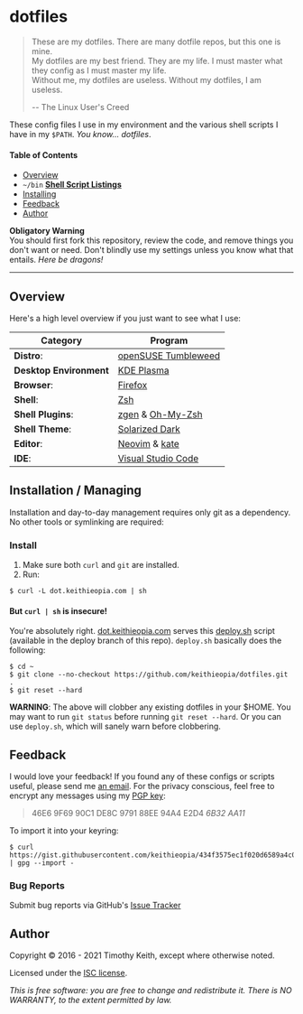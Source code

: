 # dotfiles

> These are my dotfiles. There are many dotfile repos, but this one is mine.  
> My dotfiles are my best friend. They are my life. I must master what
> they config as I must master my life.  
> Without me, my dotfiles are useless. Without my dotfiles, I am useless.
>
> -- The Linux User's Creed

These config files I use in my environment and the various shell scripts
I have in my `$PATH`. *You know... dotfiles*.

#### Table of Contents
- [Overview](#overview)
- `~/bin` **[Shell Script Listings](https://github.com/keithieopia/dotfiles/tree/master/bin#dotfiles-bin)**
- [Installing](#install)
- [Feedback](#feedback)
- [Author](#author)

**Obligatory Warning**  
You should first fork this repository, review the code, and remove
things you don't want or need. Don't blindly use my settings unless you
know what that entails. *Here be dragons!*

---

## Overview
<a name="overview"></a>
Here's a high level overview if you just want to see what I use:

| Category                | Program                                                                     |
| ----------------------- | --------------------------------------------------------------------------- |
| **Distro**:             | [openSUSE Tumbleweed](https://get.opensuse.org/tumbleweed/)                 |
| **Desktop Environment** | [KDE Plasma](https://kde.org/plasma-desktop)                                |
| **Browser**:            | [Firefox](https://www.mozilla.org/en-US/firefox/new/)                       |
| **Shell**:              | [Zsh](http://zsh.sourceforge.net/)                                          |
| **Shell Plugins**:      | [zgen](https://github.com/tarjoilija/zgen) & [Oh-My-Zsh](http://ohmyz.sh/)  |
| **Shell Theme**:        | [Solarized Dark](https://ethanschoonover.com/solarized/)                    |
| **Editor**:             | [Neovim](https://neovim.io/) & [kate](https://kate-editor.org/)             |
| **IDE**:                | [Visual Studio Code](https://code.visualstudio.com/)                        |

## Installation / Managing
<a name="install"></a>

Installation and day-to-day management requires only git as a dependency. No
other tools or symlinking are required:


### Install

1. Make sure both `curl` and `git` are installed.
2. Run:

```console
$ curl -L dot.keithieopia.com | sh
```

#### But `curl | sh` is insecure!

You're absolutely right. [dot.keithieopia.com](http://dot.keithieopia.com) serves 
this [deploy.sh](https://github.com/keithieopia/dotfiles/blob/deploy/deploy.sh) script 
(available in the deploy branch of this repo). `deploy.sh` basically does the following:

```console
$ cd ~
$ git clone --no-checkout https://github.com/keithieopia/dotfiles.git .
$ git reset --hard
```

**WARNING**: The above will clobber any existing dotfiles in your $HOME. You may want to run `git status` 
before running `git reset --hard`. Or you can use `deploy.sh`, which will sanely warn before clobbering.


## Feedback
I would love your feedback! If you found any of these configs or scripts
useful, please send me [an email](mailto:timothykeith@gmail.com). For
the privacy conscious, feel free to encrypt any messages using my
[PGP key](https://gist.githubusercontent.com/keithieopia/434f3575ec1f020d6589a4c01dc0847e/raw/2e0749f2966ff501ee28797a926229c081f7e652/timothykeith.pub.asc):

> 46E6 9F69 90C1 DE8C 9791 88EE 94A4 E2D4 *6B32 AA11*

To import it into your keyring:
```console
$ curl https://gist.githubusercontent.com/keithieopia/434f3575ec1f020d6589a4c01dc0847e/raw/2e0749f2966ff501ee28797a926229c081f7e652/timothykeith.pub.asc | gpg --import -
```

### Bug Reports
Submit bug reports via GitHub's [Issue Tracker](https://github.com/keithieopia/dotfiles/issues)


## Author
Copyright &copy; 2016 - 2021 Timothy Keith, except where otherwise noted.

Licensed under the [ISC license](https://github.com/keithieopia/dotfiles/blob/master/LICENSE).

*This is free software: you are free to change and redistribute it.
There is NO WARRANTY, to the extent permitted by law.*
